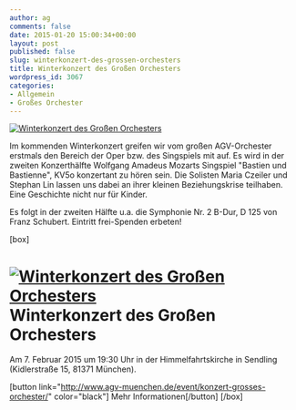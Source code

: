 ```yaml
---
author: ag
comments: false
date: 2015-01-20 15:00:34+00:00
layout: post
published: false
slug: winterkonzert-des-grossen-orchesters
title: Winterkonzert des Großen Orchesters
wordpress_id: 3067
categories:
- Allgemein
- Großes Orchester
---
```


[![Winterkonzert des Großen Orchesters](https://www.agv-muenchen.de/wp-content/uploads/2015/01/Großes-Orchester-WS1415.png)](http://www.agv-muenchen.de/event/konzert-grosses-orchester/)

Im kommenden Winterkonzert greifen wir vom großen AGV-Orchester erstmals den Bereich der Oper bzw. des Singspiels mit auf. Es wird in der zweiten Konzerthälfte Wolfgang Amadeus Mozarts Singspiel "Bastien und Bastienne", KV5o konzertant zu hören sein. Die Solisten Maria Czeiler und Stephan Lin lassen uns dabei an ihrer kleinen Beziehungskrise teilhaben. Eine Geschichte nicht nur für Kinder.

Es folgt in der zweiten Hälfte u.a. die Symphonie
Nr. 2 B-Dur, D 125 von Franz Schubert.
Eintritt frei-Spenden erbeten!

[box]

# [![Winterkonzert des Großen Orchesters](https://www.agv-muenchen.de/wp-content/uploads/2015/01/Großes-Orchester-WS1415.png)](http://www.agv-muenchen.de/event/konzert-grosses-orchester/)Winterkonzert des Großen Orchesters

Am 7. Februar 2015 um 19:30 Uhr in der Himmelfahrtskirche in Sendling (Kidlerstraße 15, 81371 München).

[button link="http://www.agv-muenchen.de/event/konzert-grosses-orchester/" color="black"] Mehr Informationen[/button]
[/box]
